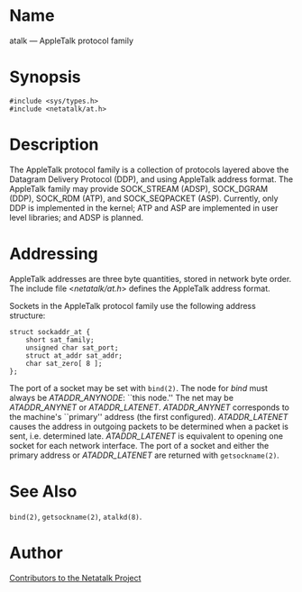 # Name

atalk — AppleTalk protocol family

# Synopsis

    #include <sys/types.h>
    #include <netatalk/at.h>

# Description

The AppleTalk protocol family is a collection of protocols layered above
the Datagram Delivery Protocol (DDP), and using AppleTalk address
format. The AppleTalk family may provide SOCK_STREAM (ADSP), SOCK_DGRAM
(DDP), SOCK_RDM (ATP), and SOCK_SEQPACKET (ASP). Currently, only DDP is
implemented in the kernel; ATP and ASP are implemented in user level
libraries; and ADSP is planned.

# Addressing

AppleTalk addresses are three byte quantities, stored in network byte
order. The include file \<*netatalk/at.h*\> defines the AppleTalk
address format.

Sockets in the AppleTalk protocol family use the following address
structure:

    struct sockaddr_at {
        short sat_family;
        unsigned char sat_port;
        struct at_addr sat_addr;
        char sat_zero[ 8 ];
    };

The port of a socket may be set with `bind(2)`. The node for *bind* must
always be *ATADDR_ANYNODE*: \`\`this node.'' The net may be
*ATADDR_ANYNET* or *ATADDR_LATENET*. *ATADDR_ANYNET* corresponds to the
machine's \`\`primary'' address (the first configured). *ATADDR_LATENET*
causes the address in outgoing packets to be determined when a packet is
sent, i.e. determined late. *ATADDR_LATENET* is equivalent to opening
one socket for each network interface. The port of a socket and either
the primary address or *ATADDR_LATENET* are returned with
`getsockname(2)`.

# See Also

`bind(2)`, `getsockname(2)`, `atalkd(8)`.

# Author

[Contributors to the Netatalk Project](https://netatalk.io/contributors)
